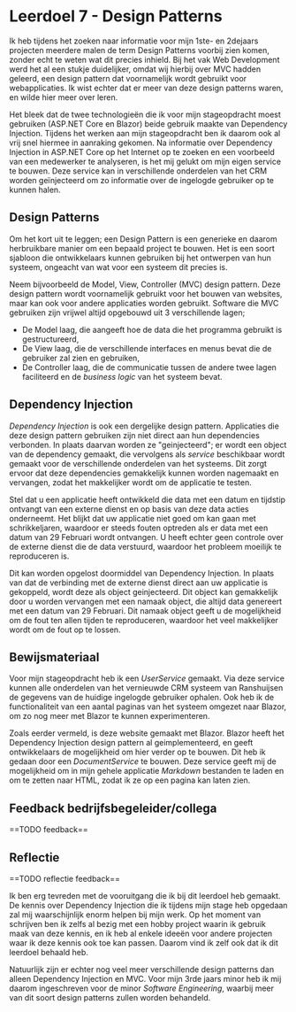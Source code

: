 ﻿# Leerdoel 7 - Design Patterns

Ik heb tijdens het zoeken naar informatie voor mijn 1ste- en 2dejaars projecten meerdere malen de term Design Patterns voorbij zien komen, zonder echt te weten wat dit precies inhield. Bij het vak Web Development werd het al een stukje duidelijker, omdat wij hierbij over MVC hadden geleerd, een design pattern dat voornamelijk wordt gebruikt voor webapplicaties. Ik wist echter dat er meer van deze design patterns waren, en wilde hier meer over leren.

Het bleek dat de twee technologieën die ik voor mijn stageopdracht moest gebruiken (ASP.NET Core en Blazor) beide gebruik maakte van Dependency Injection. Tijdens het werken aan mijn stageopdracht ben ik daarom ook al vrij snel hiermee in aanraking gekomen. Na informatie over Dependency Injection in ASP.NET Core op het Internet op te zoeken en een voorbeeld van een medewerker te analyseren, is het mij gelukt om mijn eigen service te bouwen. Deze service kan in verschillende onderdelen van het CRM worden geïnjecteerd om zo informatie over de ingelogde gebruiker op te kunnen halen.

## Design Patterns
Om het kort uit te leggen; een Design Pattern is een generieke en daarom herbruikbare manier om een bepaald project te bouwen. Het is een soort sjabloon die ontwikkelaars kunnen gebruiken bij het ontwerpen van hun systeem, ongeacht van wat voor een systeem dit precies is.

Neem bijvoorbeeld de Model, View, Controller (MVC) design pattern. Deze design pattern wordt voornamelijk gebruikt voor het bouwen van websites, maar kan ook voor andere applicaties worden gebruikt. Software die MVC gebruiken zijn vrijwel altijd opgebouwd uit 3 verschillende lagen;

* De Model laag, die aangeeft hoe de data die het programma gebruikt is gestructureerd,
* De View laag, die de verschillende interfaces en menus bevat die de gebruiker zal zien en gebruiken,
* De Controller laag, die de communicatie tussen de andere twee lagen faciliteerd en de _business logic_ van het systeem bevat.

## Dependency Injection
_Dependency Injection_ is ook een dergelijke design pattern. Applicaties die deze design pattern gebruiken zijn niet direct aan hun dependencies verbonden. In plaats daarvan worden ze "geinjecteerd"; er wordt een object van de dependency gemaakt, die vervolgens als _service_ beschikbaar wordt gemaakt voor de verschillende onderdelen van het systeems. Dit zorgt ervoor dat deze dependencies gemakkelijk kunnen worden nagemaakt en vervangen, zodat het makkelijker wordt om de applicatie te testen.

Stel dat u een applicatie heeft ontwikkeld die data met een datum en tijdstip ontvangt van een externe dienst en op basis van deze data acties onderneemt. Het blijkt dat uw applicatie niet goed om kan gaan met schrikkeljaren, waardoor er steeds fouten optreden als er data met een datum van 29 Februari wordt ontvangen. U heeft echter geen controle over de externe dienst die de data verstuurd, waardoor het probleem moeilijk te reproduceren is.

Dit kan worden opgelost doormiddel van Dependency Injection. In plaats van dat de verbinding met de externe dienst direct aan uw applicatie is gekoppeld, wordt deze als object geinjecteerd. Dit object kan gemakkelijk door u worden vervangen met een namaak object, die altijd data genereert met een datum van 29 Februari. Dit namaak object geeft u de mogelijkheid om de fout ten allen tijden te reproduceren, waardoor het veel makkelijker wordt om de fout op te lossen.

## Bewijsmateriaal

Voor mijn stageopdracht heb ik een *UserService* gemaakt. Via deze service kunnen alle onderdelen van het vernieuwde CRM systeem van Ranshuijsen de gegevens van de huidige ingelogde gebruiker ophalen. Ook heb ik de functionaliteit van een aantal paginas van het systeem omgezet naar Blazor, om zo nog meer met Blazor te kunnen experimenteren.  
  
Zoals eerder vermeld, is deze website gemaakt met Blazor. Blazor heeft het Dependency Injection design pattern al geimplementeerd, en geeft ontwikkelaars de mogelijkheid om hier verder op te bouwen. Dit heb ik gedaan door een  *DocumentService* te bouwen. Deze service geeft mij de mogelijkheid om in mijn gehele applicatie _Markdown_ bestanden te laden en om te zetten naar HTML, zodat ik ze op een pagina kan laten zien.


## Feedback bedrijfsbegeleider/collega
==TODO feedback==

## Reflectie
==TODO reflectie feedback==

Ik ben erg tevreden met de vooruitgang die ik bij dit leerdoel heb gemaakt. De kennis over Dependency Injection die ik tijdens mijn stage heb opgedaan zal mij waarschijnlijk enorm helpen bij mijn werk. Op het moment van schrijven ben ik zelfs al bezig met een hobby project waarin ik gebruik maak van deze kennis, en ik heb al enkele ideeën voor andere projecten waar ik deze kennis ook toe kan passen. Daarom vind ik zelf ook dat ik dit leerdoel behaald heb.

Natuurlijk zijn er echter nog veel meer verschillende design patterns dan alleen Dependency Injection en MVC. Voor mijn 3rde jaars minor heb ik mij daarom ingeschreven voor de minor _Software Engineering_, waarbij meer van dit soort design patterns zullen worden behandeld.
